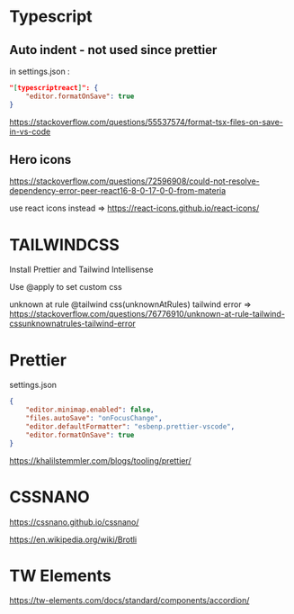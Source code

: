 # Typescript

## Auto indent - not used since prettier

in settings.json :

```json
"[typescriptreact]": {
    "editor.formatOnSave": true
}
```

https://stackoverflow.com/questions/55537574/format-tsx-files-on-save-in-vs-code

## Hero icons

https://stackoverflow.com/questions/72596908/could-not-resolve-dependency-error-peer-react16-8-0-17-0-0-from-materia

use react icons instead => https://react-icons.github.io/react-icons/

# TAILWINDCSS

Install Prettier and Tailwind Intellisense

Use @apply to set custom css

unknown at rule @tailwind css(unknownAtRules) tailwind error => https://stackoverflow.com/questions/76776910/unknown-at-rule-tailwind-cssunknownatrules-tailwind-error

# Prettier

settings.json

```json
{
    "editor.minimap.enabled": false,
    "files.autoSave": "onFocusChange",
    "editor.defaultFormatter": "esbenp.prettier-vscode",
    "editor.formatOnSave": true
}
```

https://khalilstemmler.com/blogs/tooling/prettier/

# CSSNANO

https://cssnano.github.io/cssnano/

https://en.wikipedia.org/wiki/Brotli

# TW Elements

https://tw-elements.com/docs/standard/components/accordion/
